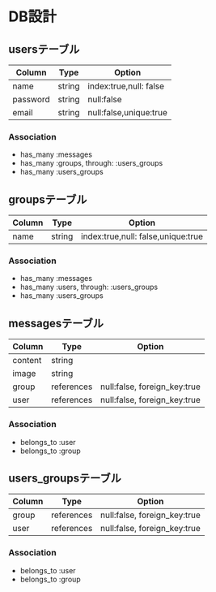 # DB設計



## usersテーブル

|Column|Type|Option|
|------|----|------|
|name|string|index:true,null: false|
|password|string|null:false|
|email|string|null:false,unique:true|

### Association
- has_many :messages
- has_many :groups, through: :users_groups
- has_many :users_groups

## groupsテーブル

|Column|Type|Option|
|------|----|------|
|name|string|index:true,null: false,unique:true|

### Association
- has_many :messages
- has_many :users, through: :users_groups
- has_many :users_groups

## messagesテーブル

|Column|Type|Option|
|------|----|------|
|content|string||
|image|string||
|group|references|null:false, foreign_key:true|
|user|references|null:false, foreign_key:true|

### Association
- belongs_to :user
- belongs_to :group

## users_groupsテーブル

|Column|Type|Option|
|------|----|------|
|group|references|null:false, foreign_key:true|
|user|references|null:false, foreign_key:true|

### Association
- belongs_to :user
- belongs_to :group
